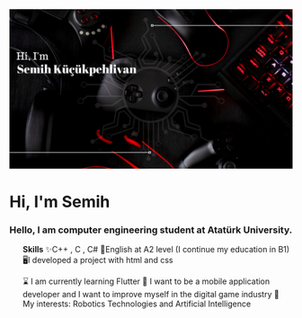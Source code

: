 <img src="https://github.com/Semihkp/Semihkp/blob/main/smhkckphlvn.png?raw=true" width="1200" hight="400">

<h1> Hi, I'm Semih</h1>

<h3> Hello, I am computer engineering student at Atatürk University.</h3>
<ul><b>Skills</b>
  ✨C++ , C , C# 
  🚀English at A2 level (I continue my education in B1)</li>
  🖥️I developed a project with html and css</li>
  </ul>
    
<ul> 
  ⌛ I am currently learning Flutter
  📱 I want to be a mobile application developer and I want to improve myself in the digital game industry
  📖 My interests: Robotics Technologies and Artificial Intelligence
  
  
  </u>
